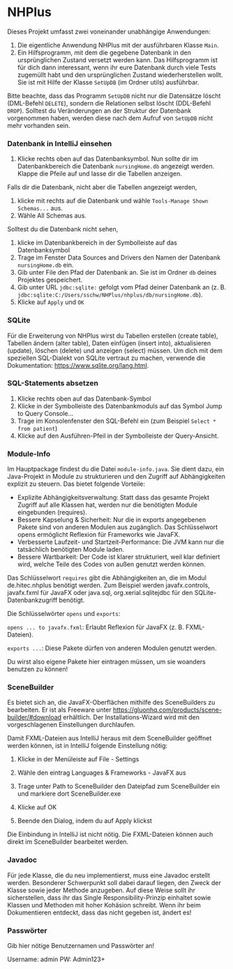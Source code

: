 # NHPlus

Dieses Projekt umfasst zwei voneinander unabhängige Anwendungen:

1. Die eigentliche Anwendung NHPlus mit der ausführbaren Klasse `Main`. 
2. Ein Hilfsprogramm, mit dem die gegebene Datenbank in den ursprünglichen Zustand versetzt werden kann. Das Hilfsprogramm ist für dich 
dann interessant, wenn ihr eure Datenbank durch viele Tests zugemüllt habt und den ursprünglichen Zustand wiederherstellen wollt.
Sie ist mit Hilfe der Klasse `SetUpDB` (im Ordner utils) ausführbar.

Bitte beachte, dass das Programm `SetUpDB` nicht nur die Datensätze löscht (DML-Befehl `DELETE`), sondern die
 Relationen selbst löscht (DDL-Befehl `DROP`). Solltest du Veränderungen an der Struktur der Datenbank vorgenommen
haben, werden diese nach dem Aufruf von `SetUpDB` nicht mehr vorhanden sein.

### Datenbank in IntelliJ einsehen

1. Klicke rechts oben auf das Datenbanksymbol. Nun sollte dir im Datenbankbereich die Datenbank `nursingHome.db` angezeigt werden.
Klappe die Pfeile auf und lasse dir die Tabellen anzeigen. 

Falls dir die Datenbank, nicht aber die Tabellen angezeigt werden, 
1. klicke mit rechts auf die Datenbank und wähle `Tools-Manage Shown Schemas...` aus.
2. Wähle All Schemas aus.

Solltest du die Datenbank nicht sehen, 
1. klicke im Datenbankbereich in der Symbolleiste auf das Datenbanksymbol
2. Trage im Fenster Data Sources and Drivers den Namen der Datenbank `nursingHome.db` ein.
3. Gib unter File den Pfad der Datenbank an. Sie ist im Ordner `db` deines Projektes gespeichert.
4. Gib unter URL `jdbc:sqlite:` gefolgt vom Pfad deiner Datenbank an (z. B. `jdbc:sqlite:C:/Users/sschw/NHPlus/nhplus/db/nursingHome.db`).
5. Klicke auf `Apply` und `OK`

### SQLite

Für die Erweiterung von NHPlus wirst du Tabellen erstellen (create table), Tabellen ändern (alter table), Daten einfügen (insert into), 
aktualisieren (update), löschen (delete) und anzeigen (select) müssen. Um dich mit dem speziellen SQL-Dialekt von SQLite
vertraut zu machen, verwende die Dokumentation: https://www.sqlite.org/lang.html.

### SQL-Statements absetzen

1. Klicke rechts oben auf das Datenbank-Symbol
2. Klicke in der Symbolleiste des Datenbankmoduls auf das Symbol Jump to Query Console...
3. Trage im Konsolenfenster den SQL-Befehl ein (zum Beispiel `Select * from patient`)
4. Klicke auf den Ausführen-Pfeil in der Symbolleiste der Query-Ansicht.

### Module-Info

Im Hauptpackage findest du die Datei `module-info.java`. Sie dient dazu, ein Java-Projekt in Module zu strukturieren
und den Zugriff auf Abhängigkeiten explizit zu steuern. Das bietet folgende Vorteile:
- Explizite Abhängigkeitsverwaltung: Statt dass das gesamte Projekt Zugriff auf alle Klassen hat, werden nur die benötigten 
Module eingebunden (requires).
- Bessere Kapselung & Sicherheit: Nur die in exports angegebenen Pakete sind von anderen Modulen aus zugänglich.
Das Schlüsselwort opens ermöglicht Reflexion für Frameworks wie JavaFX.
- Verbesserte Laufzeit- und Startzeit-Performance: Die JVM kann nur die tatsächlich benötigten Module laden.
- Bessere Wartbarkeit: Der Code ist klarer strukturiert, weil klar definiert wird, welche Teile des Codes von außen genutzt werden können.

Das Schlüsselwort `requires` gibt die Abhängigkeiten an, die im Modul de.hitec.nhplus benötigt werden. Zum Beispiel werden 
javafx.controls, javafx.fxml für JavaFX oder java.sql, org.xerial.sqlitejdbc für den SQLite-Datenbankzugriff benötigt.

Die Schlüsselwörter `opens` und `exports`: 

`opens ... to javafx.fxml`: Erlaubt Reflexion für JavaFX (z. B. FXML-Dateien).

`exports ...`: Diese Pakete dürfen von anderen Modulen genutzt werden.

Du wirst also eigene Pakete hier eintragen müssen, um sie woanders benutzen zu können!

### SceneBuilder

Es bietet sich an, die JavaFX-Oberflächen mithilfe des SceneBuilders zu bearbeiten. Er ist als Freeware unter  https://gluonhq.com/products/scene-builder/#download erhältlich. 
Der Installations-Wizard wird mit den vorgeschlagenen Einstellungen durchlaufen.

Damit FXML-Dateien aus IntelliJ heraus mit dem SceneBuilder geöffnet werden können, ist in IntelliJ folgende Einstellung nötig:

1) Klicke in der Menüleiste auf File - Settings

2) Wähle den eintrag Languages & Frameworks - JavaFX aus

3) Trage unter Path to SceneBuilder den Dateipfad zum SceneBuilder ein und markiere dort SceneBuilder.exe

4) Klicke auf OK

5) Beende den Dialog, indem du auf Apply klickst

Die Einbindung in IntelliJ ist nicht nötig. Die FXML-Dateien können auch direkt im SceneBuilder bearbeitet werden.

### Javadoc

Für jede Klasse, die du neu implementierst, muss eine Javadoc erstellt werden. Besonderer Schwerpunkt soll dabei darauf liegen,
den Zweck der Klasse sowie jeder Methode anzugeben. Auf diese Weise sollt ihr sicherstellen, dass ihr das Single Responsibility-Prinzip einhaltet
sowie Klassen und Methoden mit hoher Kohäsion schreibt. Wenn ihr beim Dokumentieren entdeckt, dass das nicht gegeben ist, ändert es!

### Passwörter

Gib hier nötige Benutzernamen und Passwörter an!

Username: admin
PW: Admin123+
